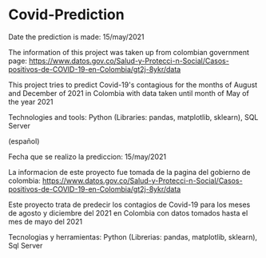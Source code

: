 # Covid-Prediction
Date the prediction is made: 15/may/2021

The information of this project was taken up from colombian government page: https://www.datos.gov.co/Salud-y-Protecci-n-Social/Casos-positivos-de-COVID-19-en-Colombia/gt2j-8ykr/data


This project tries to predict Covid-19's contagious for the months of August and December of 2021 in Colombia with data taken until month of May of the year 2021

Technologies and tools: Python (Libraries: pandas, matplotlib, sklearn), SQL Server



(español)

Fecha que se realizo la prediccion: 15/may/2021

La informacion de este proyecto fue tomada de la pagina del gobierno de colombia: https://www.datos.gov.co/Salud-y-Protecci-n-Social/Casos-positivos-de-COVID-19-en-Colombia/gt2j-8ykr/data


Este proyecto trata de predecir los contagios de Covid-19 para los meses de agosto y diciembre del 2021 en Colombia con datos tomados hasta el mes de mayo del 2021

Tecnologias y herramientas: Python (Librerias: pandas, matplotlib, sklearn), Sql Server
